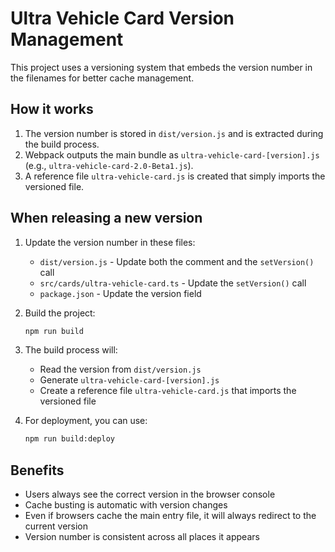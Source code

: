 # Ultra Vehicle Card Version Management

This project uses a versioning system that embeds the version number in the filenames for better cache management.

## How it works

1. The version number is stored in `dist/version.js` and is extracted during the build process.
2. Webpack outputs the main bundle as `ultra-vehicle-card-[version].js` (e.g., `ultra-vehicle-card-2.0-Beta1.js`).
3. A reference file `ultra-vehicle-card.js` is created that simply imports the versioned file.

## When releasing a new version

1. Update the version number in these files:

   - `dist/version.js` - Update both the comment and the `setVersion()` call
   - `src/cards/ultra-vehicle-card.ts` - Update the `setVersion()` call
   - `package.json` - Update the version field

2. Build the project:

   ```bash
   npm run build
   ```

3. The build process will:

   - Read the version from `dist/version.js`
   - Generate `ultra-vehicle-card-[version].js`
   - Create a reference file `ultra-vehicle-card.js` that imports the versioned file

4. For deployment, you can use:
   ```bash
   npm run build:deploy
   ```

## Benefits

- Users always see the correct version in the browser console
- Cache busting is automatic with version changes
- Even if browsers cache the main entry file, it will always redirect to the current version
- Version number is consistent across all places it appears
